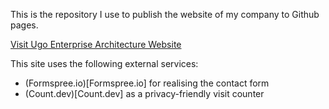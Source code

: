 This is the repository I use to publish the website of my company to Github pages.

[Visit Ugo Enterprise Architecture Website](https://ugo-enterprise-architecture.github.io/)

This site uses the following external services:
- (Formspree.io)[Formspree.io] for realising the contact form
- (Count.dev)[Count.dev] as a privacy-friendly visit counter